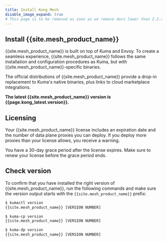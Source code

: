 ```yaml
---
title: Install Kong Mesh
disable_image_expand: true
# This page is to be removed as soon as we remove docs lower than 2.2.x
---
```


## Install {{site.mesh_product_name}}

{{site.mesh_product_name}} is built on top of Kuma and Envoy. To create a
seamless experience, {{site.mesh_product_name}} follows the same installation
and configuration procedures as Kuma, but with {{site.mesh_product_name}}-specific binaries.

The official distributions of {{site.mesh_product_name}} provide a drop-in replacement to Kuma's native binaries, plus
links to cloud marketplace integrations.

**The latest {{site.mesh_product_name}} version is
{{page.kong_latest.version}}.**


## Licensing

Your {{site.mesh_product_name}} license includes an expiration date and the number of data plane proxies you can deploy. If you deploy more proxies than your license allows, you receive a warning.

You have a 30-day grace period after the license expires. Make sure to renew your license before the grace period ends.

## Check version

To confirm that you have installed the right version of
{{site.mesh_product_name}}, run the following commands and
make sure the version output starts with the `{{site.mesh_product_name}}`
prefix:

```sh
$ kumactl version
{{site.mesh_product_name}} [VERSION NUMBER]

$ kuma-cp version
{{site.mesh_product_name}} [VERSION NUMBER]

$ kuma-dp version
{{site.mesh_product_name}} [VERSION NUMBER]
```
